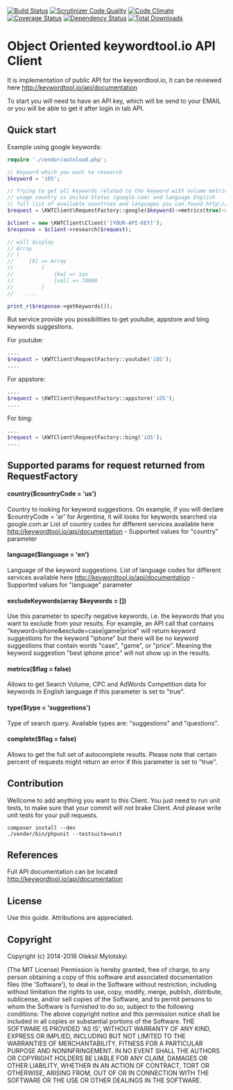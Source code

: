 [![Build Status](https://travis-ci.org/spalax/keywordtool-client.svg?branch=master)](https://travis-ci.org/spalax/keywordtool-client)
[![Scrutinizer Code Quality](https://scrutinizer-ci.com/g/spalax/keywordtool-client/badges/quality-score.png?b=master)](https://scrutinizer-ci.com/g/spalax/keywordtool-client/?branch=master)
[![Code Climate](https://codeclimate.com/github/spalax/keywordtool-client/badges/gpa.svg)](https://codeclimate.com/github/spalax/keywordtool-client)
[![Coverage Status](https://coveralls.io/repos/github/spalax/keywordtool-client/badge.svg?branch=master)](https://coveralls.io/github/spalax/keywordtool-client?branch=master)
[![Dependency Status](https://www.versioneye.com/user/projects/56c2235018b271002c69a2b1/badge.svg?style=flat)](https://www.versioneye.com/user/projects/56c2235018b271002c69a2b1)
[![Total Downloads](https://poser.pugx.org/spalax/kwt-client/downloads)](https://packagist.org/packages/spalax/kwt-client)
# Object Oriented keywordtool.io API Client

It is implementation of public API for the keywordtool.io, 
it can be reviewed here http://keywordtool.io/api/documentation

To start you will need to have an API key, which will be send to your EMAIL
or you will be able to get it after login in tab API.

## Quick start

Example using google keywords:
```php
require './vendor/autoload.php';

// Keyword which you want to research
$keyword = 'iOS';

// Trying to get all keywords related to the keyword with volume metrics
// usage country is United States (google.com) and language English
// full list of available countries and languages you can found http://keywordtool.io/api/documentation
$request = \KWTClient\RequestFactory::google($keyword)->metrics(true)->country('us')->language('en');

$client = new \KWTClient\Client('[YOUR-API-KEY]');
$response = $client->research($request);

// will display
// Array
// (
//     [0] => Array
//         (
//             [kw] => ios
//             [vol] => 74000
//         )
//    ....

print_r($response->getKeywords());
```

But service provide you possibilities to get youtube, appstore and bing keywords suggestions.

For youtube:
```php
....
$request = \KWTClient\RequestFactory::youtube('iOS');
....
```

For appstore:
```php
....
$request = \KWTClient\RequestFactory::appstore('iOS');
....
```

For bing:
```php
....
$request = \KWTClient\RequestFactory::bing('iOS');
....
```

## Supported params for request returned from RequestFactory

#### country($countryCode = 'us')
Country to looking for keyword suggestions. On example, if you will declare $countryCode = 'ar' for Argentina, it will looks for 
keywords searched via google.com.ar
List of country codes for different services available here http://keywordtool.io/api/documentation - Supported values for "country" parameter

#### language($language = 'en')
Language of the keyword suggestions. 
List of language codes for different services available here http://keywordtool.io/api/documentation - Supported values for "language" parameter

#### excludeKeywords(array $keywords = [])
Use this parameter to specify negative keywords, i.e. the keywords that you want to exclude from your results.
For example, an API call that contains "keyword=iphone&exclude=case|game|price" will return keyword suggestions
for the keyword "iphone" but there will be no keyword suggestions that contain words "case", "game", or "price".
Meaning the keyword suggestion "best iphone price" will not show up in the results.

#### metrics($flag = false)
Allows to get Search Volume, CPC and AdWords Competition data for
keywords in English language if this parameter is set to "true".

#### type($type = 'suggestions')
Type of search query.
Available types are: "suggestions" and "questions".

#### complete($flag = false)
Allows to get the full set of autocomplete results.
Please note that certain percent of requests might return an error
if this parameter is set to "true".

## Contribution
Wellcome to add anything you want to this Client.
You just need to run unit tests, to make sure that
your commit will not brake Client.
And please write unit tests for your pull requests.

```
composer install --dev
./vendor/bin/phpunit --testsuite=unit
```

## References
Full API documentation can be located http://keywordtool.io/api/documentation

## License

Use this guide. Attributions are appreciated.

## Copyright

Copyright (c) 2014-2016 Oleksii Mylotskyi

(The MIT License)
Permission is hereby granted, free of charge, to any person obtaining a copy of this software and associated documentation files (the 'Software'), to deal in the Software without restriction, including without limitation the rights to use, copy, modify, merge, publish, distribute, sublicense, and/or sell copies of the Software, and to permit persons to whom the Software is furnished to do so, subject to the following conditions:
The above copyright notice and this permission notice shall be included in all copies or substantial portions of the Software.
THE SOFTWARE IS PROVIDED 'AS IS', WITHOUT WARRANTY OF ANY KIND, EXPRESS OR IMPLIED, INCLUDING BUT NOT LIMITED TO THE WARRANTIES OF MERCHANTABILITY, FITNESS FOR A PARTICULAR PURPOSE AND NONINFRINGEMENT. IN NO EVENT SHALL THE AUTHORS OR COPYRIGHT HOLDERS BE LIABLE FOR ANY CLAIM, DAMAGES OR OTHER LIABILITY, WHETHER IN AN ACTION OF CONTRACT, TORT OR OTHERWISE, ARISING FROM, OUT OF OR IN CONNECTION WITH THE SOFTWARE OR THE USE OR OTHER DEALINGS IN THE SOFTWARE.
